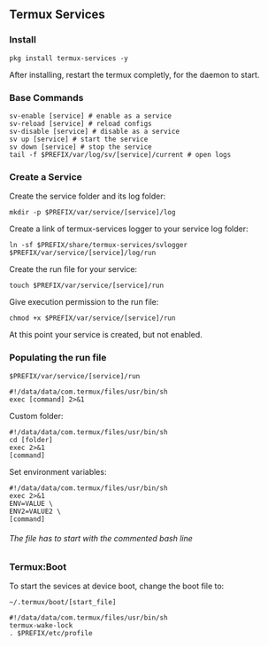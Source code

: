 ## Termux Services
### Install
```shell
pkg install termux-services -y
```
After installing, restart the termux completly, for the daemon to start.

### Base Commands
```shell
sv-enable [service] # enable as a service
sv-reload [service] # reload configs
sv-disable [service] # disable as a service
sv up [service] # start the service
sv down [service] # stop the service
tail -f $PREFIX/var/log/sv/[service]/current # open logs
```

### Create a Service
Create the service folder and its log folder:
```shell
mkdir -p $PREFIX/var/service/[service]/log
```
Create a link of termux-services logger to your service log folder:
```shell
ln -sf $PREFIX/share/termux-services/svlogger $PREFIX/var/service/[service]/log/run
```
Create the run file for your service:
```shell
touch $PREFIX/var/service/[service]/run
```
Give execution permission to the run file:
```shell
chmod +x $PREFIX/var/service/[service]/run
```
At this point your service is created, but not enabled.


### Populating the run file
`$PREFIX/var/service/[service]/run`
```shell
#!/data/data/com.termux/files/usr/bin/sh
exec [command] 2>&1
```

Custom folder:
```shell
#!/data/data/com.termux/files/usr/bin/sh
cd [folder]
exec 2>&1
[command]
```

Set environment variables:
```shell
#!/data/data/com.termux/files/usr/bin/sh
exec 2>&1
ENV=VALUE \
ENV2=VALUE2 \
[command]
```
###### The file has to start with the commented bash line

### Termux:Boot
To start the sevices at device boot, change the boot file to:

`~/.termux/boot/[start_file]`
```shell
#!/data/data/com.termux/files/usr/bin/sh
termux-wake-lock
. $PREFIX/etc/profile
```